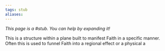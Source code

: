 ```yaml
---
tags: stub
aliases:
---
```


*This page is a #stub. You can help by expanding it!*

This is a structure within a plane built to manifest Faith in a specific manner. Often this is used to funnel Faith into a regional effect or a physical a